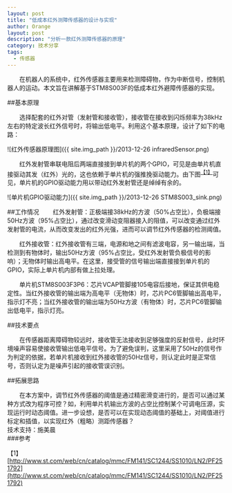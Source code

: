 ```yaml
---
layout: post
title: "低成本红外测障传感器的设计与实现"
author: Orange
layout: post
description: "分析一款红外测障传感器的原理"
category: 技术分享
tags: 
  - 传感器
---
```


　　在机器人的系统中，红外传感器主要用来检测障碍物，作为中断信号，控制机器人的运动。本文旨在讲解基于STM8S003F的低成本红外避障传感器的实现。

<!--more-->

##基本原理

　　选择配套的红外对管（发射管和接收管），接收管在接收到闪烁频率为38kHz左右的特定波长红外信号时，将输出低电平。利用这个基本原理，设计了如下的电路：

![红外传感器原理图]({{ site.img_path }}/2013-12-26 infraredSensor.png)

　　红外发射管串联电阻后两端直接接到单片机的两个GPIO，可见是由单片机直接驱动其发（红外）光的，这也依赖于单片机的强推挽驱动能力。由下图<sup>[【1】](#【1】)</sup>可见，单片机的GPIO驱动能力用以带动红外发射管还是绰绰有余的。

![单片机GPIO驱动能力]({{ site.img_path }}/2013-12-26 STM8S003_sink.png)

##工作情况
　　红外发射管：正极端接38kHz的方波（50%占空比），负极端接50Hz方波（95%占空比），通过改变滑动变阻器接入的阻值，可以改变通过红外发射管的电流，从而改变发出的红外光强，进而可以调节红外传感器的检测阈值。

　　红外接收管：红外接收管有三端，电源和地之间有滤波电容，另一输出端，当检测到有物体时，输出50Hz方波（95%占空比，受红外发射管负极信号的影响）；无物体时输出高电平。在这里，接受管的信号输出端直接接到单片机的GPIO，实际上单片机内部有做上拉处理。

　　单片机STM8S003F3P6：芯片VCAP管脚接105电容后接地，保证其供电稳定性。当红外接收管的输出端为高电平（无物体）时，芯片PC6管脚输出高电平，指示灯不亮；当红外接收管的输出端为50Hz方波（有物体）时，芯片PC6管脚输出低电平，指示灯亮。

##技术要点

　　在传感器距离障碍物较远时，接收管无法接收到足够强度的反射信号，此时环境噪声容易使接收管输出低电平信号。为了避免误判，这里采用了50Hz的信号作为判定的依据，若单片机接收到红外接收管的50Hz信号，则认定此时是正常信号，否则认定为是噪声引起的接收管误识别。

##拓展思路

　　在本方案中，调节红外传感器的阈值是通过精密滑变进行的，是否可以通过某种方式改为程序可控？如，利用单片机输出方波的占空比控制某个可调电压源，实现运行时动态阈值。进一步设想，是否可以在实现动态阈值的基础上，对阈值进行标定和插值，以实现红外（粗略）测距传感器？
<br/>
技术支持：施美晨
<br/>
###参考

<span id="【1】"></span>【1】 [http://www.st.com/web/cn/catalog/mmc/FM141/SC1244/SS1010/LN2/PF251792](http://www.st.com/web/cn/catalog/mmc/FM141/SC1244/SS1010/LN2/PF251792)
